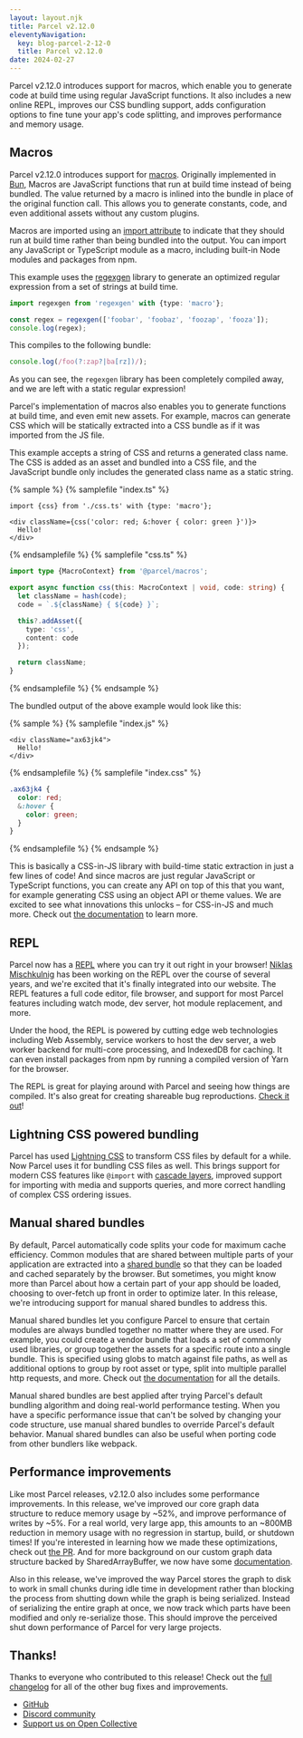 ```yaml
---
layout: layout.njk
title: Parcel v2.12.0
eleventyNavigation:
  key: blog-parcel-2-12-0
  title: Parcel v2.12.0
date: 2024-02-27
---
```


Parcel v2.12.0 introduces support for macros, which enable you to generate code at build time using regular JavaScript functions. It also includes a new online REPL, improves our CSS bundling support, adds configuration options to fine tune your app's code splitting, and improves performance and memory usage.

## Macros

Parcel v2.12.0 introduces support for [macros](/features/macros/). Originally implemented in [Bun](https://bun.sh/docs/bundler/macros), Macros are JavaScript functions that run at build time instead of being bundled. The value returned by a macro is inlined into the bundle in place of the original function call. This allows you to generate constants, code, and even additional assets without any custom plugins.

Macros are imported using an [import attribute](https://github.com/tc39/proposal-import-attributes) to indicate that they should run at build time rather than being bundled into the output. You can import any JavaScript or TypeScript module as a macro, including built-in Node modules and packages from npm.

This example uses the [regexgen](https://github.com/devongovett/regexgen) library to generate an optimized regular expression from a set of strings at build time.

```ts
import regexgen from 'regexgen' with {type: 'macro'};

const regex = regexgen(['foobar', 'foobaz', 'foozap', 'fooza']);
console.log(regex);
```

This compiles to the following bundle:

```js
console.log(/foo(?:zap?|ba[rz])/);
```

As you can see, the `regexgen` library has been completely compiled away, and we are left with a static regular expression!

Parcel's implementation of macros also enables you to generate functions at build time, and even emit new assets. For example, macros can generate CSS which will be statically extracted into a CSS bundle as if it was imported from the JS file.

This example accepts a string of CSS and returns a generated class name. The CSS is added as an asset and bundled into a CSS file, and the JavaScript bundle only includes the generated class name as a static string.

{% sample %}
{% samplefile "index.ts" %}

```tsx
import {css} from './css.ts' with {type: 'macro'};

<div className={css('color: red; &:hover { color: green }')}>
  Hello!
</div>
```

{% endsamplefile %}
{% samplefile "css.ts" %}

```ts
import type {MacroContext} from '@parcel/macros';

export async function css(this: MacroContext | void, code: string) {
  let className = hash(code);
  code = `.${className} { ${code} }`;

  this?.addAsset({
    type: 'css',
    content: code
  });

  return className;
}
```

{% endsamplefile %}
{% endsample %}

The bundled output of the above example would look like this:

{% sample %}
{% samplefile "index.js" %}

```tsx
<div className="ax63jk4">
  Hello!
</div>
```

{% endsamplefile %}
{% samplefile "index.css" %}

```css
.ax63jk4 {
  color: red;
  &:hover {
    color: green;
  }
}
```

{% endsamplefile %}
{% endsample %}

This is basically a CSS-in-JS library with build-time static extraction in just a few lines of code! And since macros are just regular JavaScript or TypeScript functions, you can create any API on top of this that you want, for example generating CSS using an object API or theme values. We are excited to see what innovations this unlocks – for CSS-in-JS and much more. Check out [the documentation](/features/macros/) to learn more.

## REPL

Parcel now has a [REPL](https://repl.parceljs.org/) where you can try it out right in your browser! [Niklas Mischkulnig](https://github.com/mischnic) has been working on the REPL over the course of several years, and we're excited that it's finally integrated into our website. The REPL features a full code editor, file browser, and support for most Parcel features including watch mode, dev server, hot module replacement, and more.

Under the hood, the REPL is powered by cutting edge web technologies including Web Assembly, service workers to host the dev server, a web worker backend for multi-core processing, and IndexedDB for caching. It can even install packages from npm by running a compiled version of Yarn for the browser.

The REPL is great for playing around with Parcel and seeing how things are compiled. It's also great for creating shareable bug reproductions. [Check it out](https://repl.parceljs.org/)!

## Lightning CSS powered bundling

Parcel has used [Lightning CSS](https://lightningcss.dev) to transform CSS files by default for a while. Now Parcel uses it for bundling CSS files as well. This brings support for modern CSS features like `@import` with [cascade layers](https://developer.mozilla.org/en-US/docs/Learn/CSS/Building_blocks/Cascade_layers), improved support for importing with media and supports queries, and more correct handling of complex CSS ordering issues.

## Manual shared bundles

By default, Parcel automatically code splits your code for maximum cache efficiency. Common modules that are shared between multiple parts of your application are extracted into a [shared bundle](/features/code-splitting/#shared-bundles) so that they can be loaded and cached separately by the browser. But sometimes, you might know more than Parcel about how a certain part of your app should be loaded, choosing to over-fetch up front in order to optimize later. In this release, we're introducing support for manual shared bundles to address this.

Manual shared bundles let you configure Parcel to ensure that certain modules are always bundled together no matter where they are used. For example, you could create a vendor bundle that loads a set of commonly used libraries, or group together the assets for a specific route into a single bundle. This is specified using globs to match against file paths, as well as additional options to group by root asset or type, split into multiple parallel http requests, and more. Check out [the documentation](/features/code-splitting/#manual-shared-bundles) for all the details.

Manual shared bundles are best applied after trying Parcel's default bundling algorithm and doing real-world performance testing. When you have a specific performance issue that can't be solved by changing your code structure, use manual shared bundles to override Parcel's default behavior. Manual shared bundles can also be useful when porting code from other bundlers like webpack.

## Performance improvements

Like most Parcel releases, v2.12.0 also includes some performance improvements. In this release, we've improved our core graph data structure to reduce memory usage by ~52%, and improve performance of writes by ~5%. For a real world, very large app, this amounts to an ~800MB reduction in memory usage with no regression in startup, build, or shutdown times! If you're interested in learning how we made these optimizations, check out [the PR](https://github.com/parcel-bundler/parcel/pull/9444). And for more background on our custom graph data structure backed by SharedArrayBuffer, we now have some [documentation](https://github.com/parcel-bundler/parcel/blob/v2/docs/AdjacencyList.md).

Also in this release, we've improved the way Parcel stores the graph to disk to work in small chunks during idle time in development rather than blocking the process from shutting down while the graph is being serialized. Instead of serializing the entire graph at once, we now track which parts have been modified and only re-serialize those. This should improve the perceived shut down performance of Parcel for very large projects.

## Thanks!

Thanks to everyone who contributed to this release! Check out the [full changelog](https://github.com/parcel-bundler/parcel/releases/tag/v2.12.0) for all of the other bug fixes and improvements.

- [GitHub](https://github.com/parcel-bundler/parcel)
- [Discord community](https://discord.gg/XSCzqGRuvr)
- [Support us on Open Collective](https://opencollective.com/parcel)
